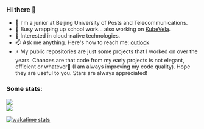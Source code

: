 ### Hi there 👋

- 🏫  I'm a junior at Beijing University of Posts and Telecommunications.
- 🔭  Busy wrapping up school work... also working on [KubeVela](https://github.com/kubevela).
- 🌱  Interested in cloud-native technologies.
- 📫  Ask me anything. Here's how to reach me: [outlook](mailto:charlie_c_0129@outlook.com)
- ⚡  My public repositories are just some projects that I worked on over the years. Chances are that code from my early projects is not elegant, efficient or whatever🤪 (I am always improving my code quality). Hope they are useful to you. Stars are always appreciated!

<!--
**charlie0129/charlie0129** is a ✨ _special_ ✨ repository because its `README.md` (this file) appears on your GitHub profile.

Here are some ideas to get you started:

- 🔭 I’m currently working on ...
- 🌱 I’m currently learning ...
- 👯 I’m looking to collaborate on ...
- 🤔 I’m looking for help with ...
- 💬 Ask me about ...
- 📫 How to reach me: ...
- 😄 Pronouns: ...
- ⚡ Fun fact: ...
-->

### Some stats:

<a href="https://github.com/charlie0129/charlie0129">
  <img align="center" src="https://github-readme-stats.vercel.app/api?username=charlie0129&count_private=true&show_icons=true&theme=dracula&show_icons=true&include_all_commits=true" />
</a>

<div/>

<a href="https://github.com/charlie0129/charlie0129">
  <img align="center" src="https://github-readme-stats.vercel.app/api/top-langs/?username=charlie0129&theme=dracula&card_width=445&layout=compact&langs_count=6" />
</a>

<div/>

[![wakatime stats](https://github-readme-stats.vercel.app/api/wakatime?username=charlie0129&layout=compact&theme=dracula)](https://wakatime.charlie0129.top:30443)

